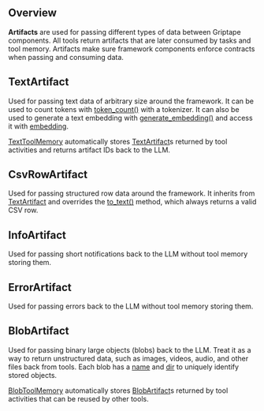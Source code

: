## Overview

**Artifacts** are used for passing different types of data between Griptape components. All tools return artifacts that are later consumed by tasks and tool memory. 
Artifacts make sure framework components enforce contracts when passing and consuming data.

## TextArtifact

Used for passing text data of arbitrary size around the framework. It can be used to count tokens with [token_count()](../../reference/griptape/artifacts/text_artifact.md#griptape.artifacts.text_artifact.TextArtifact.token_count) with a tokenizer. 
It can also be used to generate a text embedding with [generate_embedding()](../../reference/griptape/artifacts/text_artifact.md#griptape.artifacts.text_artifact.TextArtifact.generate_embedding) 
and access it with [embedding](../../reference/griptape/artifacts/text_artifact.md#griptape.artifacts.text_artifact.TextArtifact.embedding).

[TextToolMemory](../../reference/griptape/memory/tool/text_tool_memory.md) automatically stores [TextArtifact](../../reference/griptape/artifacts/text_artifact.md)s returned by tool activities and returns artifact IDs back to the LLM.

## CsvRowArtifact

Used for passing structured row data around the framework. It inherits from [TextArtifact](../../reference/griptape/artifacts/text_artifact.md) and overrides the 
[to_text()](../../reference/griptape/artifacts/text_artifact.md#griptape.artifacts.text_artifact.TextArtifact.to_text) method, which always returns a valid CSV row.

## InfoArtifact

Used for passing short notifications back to the LLM without tool memory storing them.

## ErrorArtifact

Used for passing errors back to the LLM without tool memory storing them.

## BlobArtifact

Used for passing binary large objects (blobs) back to the LLM. 
Treat it as a way to return unstructured data, such as images, videos, audio, and other files back from tools. 
Each blob has a [name](../../reference/griptape/artifacts/base_artifact.md#griptape.artifacts.base_artifact.BaseArtifact.name) and 
[dir](../../reference/griptape/artifacts/blob_artifact.md#griptape.artifacts.blob_artifact.BlobArtifact.dir) to uniquely identify stored objects.

[BlobToolMemory](../../reference/griptape/memory/tool/blob_tool_memory.md) automatically stores [BlobArtifact](../../reference/griptape/artifacts/blob_artifact.md)s returned by tool activities that can be reused by other tools.
